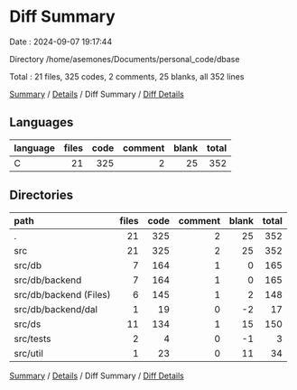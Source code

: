 # Diff Summary

Date : 2024-09-07 19:17:44

Directory /home/asemones/Documents/personal_code/dbase

Total : 21 files,  325 codes, 2 comments, 25 blanks, all 352 lines

[Summary](results.md) / [Details](details.md) / Diff Summary / [Diff Details](diff-details.md)

## Languages
| language | files | code | comment | blank | total |
| :--- | ---: | ---: | ---: | ---: | ---: |
| C | 21 | 325 | 2 | 25 | 352 |

## Directories
| path | files | code | comment | blank | total |
| :--- | ---: | ---: | ---: | ---: | ---: |
| . | 21 | 325 | 2 | 25 | 352 |
| src | 21 | 325 | 2 | 25 | 352 |
| src/db | 7 | 164 | 1 | 0 | 165 |
| src/db/backend | 7 | 164 | 1 | 0 | 165 |
| src/db/backend (Files) | 6 | 145 | 1 | 2 | 148 |
| src/db/backend/dal | 1 | 19 | 0 | -2 | 17 |
| src/ds | 11 | 134 | 1 | 15 | 150 |
| src/tests | 2 | 4 | 0 | -1 | 3 |
| src/util | 1 | 23 | 0 | 11 | 34 |

[Summary](results.md) / [Details](details.md) / Diff Summary / [Diff Details](diff-details.md)